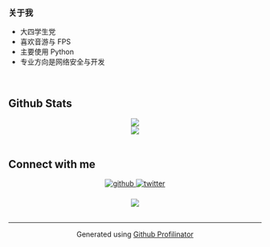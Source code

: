 ### 关于我

- 大四学生党
- 喜欢音游与 FPS
- 主要使用 Python
- 专业方向是网络安全与开发

<br/>

## Github Stats

<div align="center"><img src="https://github-readme-stats.vercel.app/api?username=kamuxiy&show_icons=true&count_private=true&hide_border=true" align="center" /></div>

<div align="center"><img src="https://github-readme-stats.vercel.app/api/top-langs/?username=kamuxiy&hide_border=true&layout=compact" align="center" /></div>

<br/>

## Connect with me

<div align="center">
<a href="https://github.com/https://twitter.com/kamuxiy" target="_blank">
<img src=https://img.shields.io/badge/github-%2324292e.svg?&style=for-the-badge&logo=github&logoColor=white alt=github style="margin-bottom: 5px;" />
</a>
<a href="https://twitter.com/https://twitter.com/kamuxiy" target="_blank">
<img src=https://img.shields.io/badge/twitter-%2300acee.svg?&style=for-the-badge&logo=twitter&logoColor=white alt=twitter style="margin-bottom: 5px;" />
</a>  
</div>  


<br/>


<div align="center">
<img src="https://komarev.com/ghpvc/?username=kamuxiy&&style=flat-square" align="center" />
</div>

<br />

---

<div align="center">Generated using <a href="https://profilinator.rishav.dev/" target="_blank">Github Profilinator</a></div>
